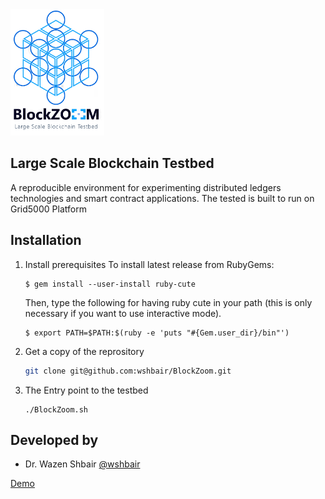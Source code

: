 <img src="logo.png" width="150">

## Large Scale Blockchain Testbed

A reproducible environment for experimenting distributed ledgers technologies and smart contract applications.
The tested is built to run on Grid5000 Platform 

## Installation

1. Install prerequisites
   To install latest release from RubyGems:
   
   ```
   $ gem install --user-install ruby-cute
   ```
   
   Then, type the following for having ruby cute in your path (this is only necessary if you want to use interactive mode).
   
   ```
   $ export PATH=$PATH:$(ruby -e 'puts "#{Gem.user_dir}/bin"')
   ```
   
2. Get a copy of the reprository
  
   ```sh
   git clone git@github.com:wshbair/BlockZoom.git
   ```

3. The Entry point to the testbed
  
   ```
   ./BlockZoom.sh
   ```

## Developed by 
- Dr. Wazen Shbair [@wshbair](https://github.com/wshbair) 

[Demo](https://www.youtube.com/watch?v=rK07p4nv1io)
